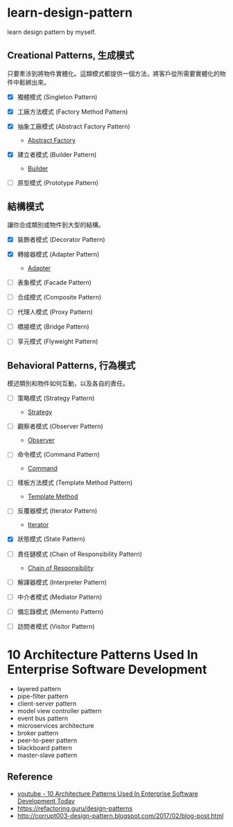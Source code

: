 # learn-design-pattern
learn design pattern by myself.



## Creational Patterns, 生成模式
只要牽涉到將物件實體化。這類模式都提供一個方法，將客戶從所需要實體化的物件中鬆綁出來。
- [x] 獨體模式 (Singleton Pattern)
- [x] 工廠方法模式 (Factory Method Pattern)
- [x] 抽象工廠模式 (Abstract Factory Pattern)
  - [Abstract Factory](https://refactoring.guru/design-patterns/abstract-factory/python/example#lang-features)
- [x] 建立者模式 (Builder Pattern)
  - [Builder](https://refactoring.guru/design-patterns/builder/python/example#lang-features)
- [ ] 原型模式 (Prototype Pattern)


## 結構模式
讓你合成類別或物件到大型的結構。
- [x] 裝飾者模式 (Decorator Pattern)
- [x] 轉接器模式 (Adapter Pattern)
  - [Adapter](https://refactoring.guru/design-patterns/adapter/python/example#lang-features)
- [ ] 表象模式 (Facade Pattern)
- [ ] 合成模式 (Composite Pattern)
- [ ] 代理人模式 (Proxy Pattern)
- [ ] 橋接模式 (Bridge Pattern)
- [ ] 享元模式 (Flyweight Pattern)


## Behavioral Patterns, 行為模式
模述類別和物件如何互動，以及各自的責任。
- [ ] 策略模式 (Strategy Pattern)
  - [Strategy](https://refactoring.guru/design-patterns/strategy/python/example#lang-features)
- [ ] 觀察者模式 (Observer Pattern)
  - [Observer](https://refactoring.guru/design-patterns/observer/python/example#lang-features)
- [ ] 命令模式 (Command Pattern)
  - [Command](https://refactoring.guru/design-patterns/command/python/example#lang-features)
- [ ] 樣板方法模式 (Template Method Pattern)
  - [Template Method](https://refactoring.guru/design-patterns/template-method)
- [ ] 反覆器模式 (Iterator Pattern)
  - [Iterator](https://refactoring.guru/design-patterns/iterator/python/example#lang-features)
- [x] 狀態模式 (State Pattern)
- [ ] 責任鏈模式 (Chain of Responsibility Pattern)
  - [Chain of Responsibility](https://refactoring.guru/design-patterns/chain-of-responsibility/python/)
- [ ] 解譯器模式 (Interpreter Pattern)
- [ ] 中介者模式 (Mediator Pattern)
- [ ] 備忘錄模式 (Memento Pattern)
- [ ] 訪問者模式 (Visitor Pattern)


# 10 Architecture Patterns Used In Enterprise Software Development
- layered pattern
- pipe-filter pattern
- client-server pattern
- model view controller pattern
- event bus pattern
- microservices architecture
- broker pattern
- peer-to-peer pattern
- blackboard pattern
- master-slave pattern


## Reference
- [youtube - 10 Architecture Patterns Used In Enterprise Software Development Today](https://www.youtube.com/watch?v=BrT3AO8bVQY)
- https://refactoring.guru/design-patterns
- http://corrupt003-design-pattern.blogspot.com/2017/02/blog-post.html